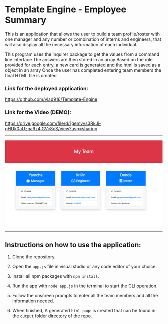# Template Engine - Employee Summary

This is an application that allows the user to build a team profile/roster with one manager and any number or combination of interns and engineers, that will also display all the necessary information of each individual.

This program uses the inquirer package to get the values from a command line interface The answers are then stored in an array Based on the role provided for each entry, a new card is generated and the html is saved as a object in an array Once the user has completed entering team members the final HTML file is created

### Link for the deployed application: 

https://github.com/vlad916/Template-Engine

### Link for the Video (DEMO):

https://drive.google.com/file/d/1gemvvs3RkJj-qHUk0aUzna6z4IGVc8cS/view?usp=sharing

___
<img src="images/team.png">

___
## Instructions on how to use the application:

1. Clone the repository.

2. Open the `app.js` file in visual studio or any code editor of your choice.

3. Install all npm packages with `npm install`.

4. Run the app with `node app.js` in the terminal to start the CLI operation. 

5. Follow the onscreen prompts to enter all the team members and all the information needed. 

6. When finished, A generated `html page` is created that can be found in the `output` folder directory of the repo.




